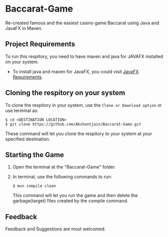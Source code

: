 # Baccarat-Game
Re-created famous and the easiest casino game Baccarat using Java and JavaFX in Maven.

## Project Requirements
To run this respitory, you need to have maven and java for JAVAFX installed on your system.
- To install java and maven for JavaFX, you could visit [JavaFX Requirements](https://openjfx.io/openjfx-docs/).

## Cloning the respitory on your system
To clone the respitory in your system, use the ```Clone or Download option``` or use terminal as:
```
$ cd <DESTINATION LOCATION>
$ git clone https://github.com/Akshantjain/Baccarat-Game.git
```
These command will let you clone the respitory to your system at your specified destination.

## Starting the Game
1. Open the terminal at the "Baccarat-Game" folder.
2. In terminal, use the following commands to run:
   ```
   $ mvn compile clean
   ```
   
   This command will let you run the game and then delete the garbage(target) files created by the compile command.

## Feedback
Feedback and Suggestions are most welcomed.
